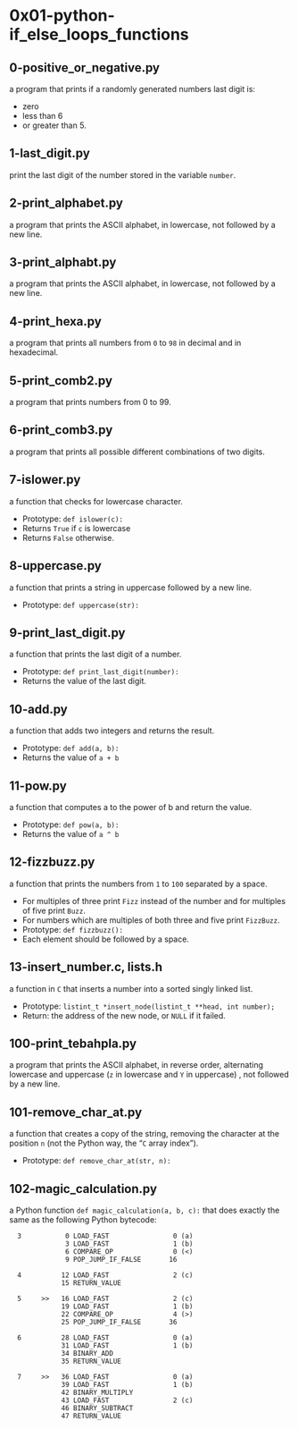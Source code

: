 # __0x01-python-if_else_loops_functions__

## 0-positive_or_negative.py

a program that prints if a randomly generated numbers last digit is:

- zero
- less than 6
- or greater than 5.

## 1-last_digit.py

print the last digit of the number stored in the variable `number`.

## 2-print_alphabet.py

a program that prints the ASCII alphabet, in lowercase, not followed by a new line.

## 3-print_alphabt.py

a program that prints the ASCII alphabet, in lowercase, not followed by a new line.

## 4-print_hexa.py

a program that prints all numbers from `0` to `98` in decimal and in hexadecimal.

## 5-print_comb2.py

a program that prints numbers from 0 to 99.

## 6-print_comb3.py

a program that prints all possible different combinations of two digits.

## 7-islower.py

a function that checks for lowercase character.

- Prototype: `def islower(c):`
- Returns `True` if `c` is lowercase
- Returns `False` otherwise.

## 8-uppercase.py

a function that prints a string in uppercase followed by a new line.

- Prototype: `def uppercase(str):`

## 9-print_last_digit.py

a function that prints the last digit of a number.

- Prototype: `def print_last_digit(number):`
- Returns the value of the last digit.

## 10-add.py

a function that adds two integers and returns the result.

- Prototype: `def add(a, b):`
- Returns the value of `a + b`

## 11-pow.py

a function that computes a to the power of b and return the value.

- Prototype: `def pow(a, b):`
- Returns the value of `a ^ b`

## 12-fizzbuzz.py

a function that prints the numbers from `1` to `100` separated by a space.

- For multiples of three print `Fizz` instead of the number and for multiples of five print `Buzz`.
- For numbers which are multiples of both three and five print `FizzBuzz`.
- Prototype: `def fizzbuzz():`
- Each element should be followed by a space.

## 13-insert_number.c, lists.h

a function in `C` that inserts a number into a sorted singly linked list.

- Prototype: `listint_t *insert_node(listint_t **head, int number);`
- Return: the address of the new node, or `NULL` if it failed.

## 100-print_tebahpla.py

a program that prints the ASCII alphabet, in reverse order, alternating lowercase and uppercase (`z` in lowercase and `Y` in uppercase) , not followed by a new line.

## 101-remove_char_at.py

a function that creates a copy of the string, removing the character at the position `n` (not the Python way, the “`C` array index”).

- Prototype: `def remove_char_at(str, n):`

## 102-magic_calculation.py

a Python function `def magic_calculation(a, b, c):` that does exactly the same as the following Python bytecode:
```
  3           0 LOAD_FAST                0 (a)
              3 LOAD_FAST                1 (b)
              6 COMPARE_OP               0 (<)
              9 POP_JUMP_IF_FALSE       16

  4          12 LOAD_FAST                2 (c)
             15 RETURN_VALUE

  5     >>   16 LOAD_FAST                2 (c)
             19 LOAD_FAST                1 (b)
             22 COMPARE_OP               4 (>)
             25 POP_JUMP_IF_FALSE       36

  6          28 LOAD_FAST                0 (a)
             31 LOAD_FAST                1 (b)
             34 BINARY_ADD
             35 RETURN_VALUE

  7     >>   36 LOAD_FAST                0 (a)
             39 LOAD_FAST                1 (b)
             42 BINARY_MULTIPLY
             43 LOAD_FAST                2 (c)
             46 BINARY_SUBTRACT
             47 RETURN_VALUE
```

